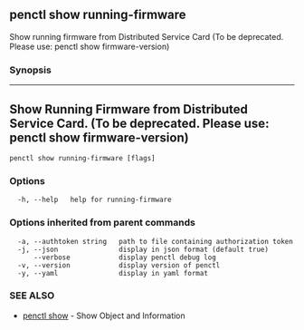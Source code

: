 ## penctl show running-firmware

Show running firmware from Distributed Service Card (To be deprecated. Please use: penctl show firmware-version)

### Synopsis



-----------------------------------------------------------------------------------------------
 Show Running Firmware from Distributed Service Card. (To be deprecated. Please use: penctl show firmware-version) 
-----------------------------------------------------------------------------------------------


```
penctl show running-firmware [flags]
```

### Options

```
  -h, --help   help for running-firmware
```

### Options inherited from parent commands

```
  -a, --authtoken string   path to file containing authorization token
  -j, --json               display in json format (default true)
      --verbose            display penctl debug log
  -v, --version            display version of penctl
  -y, --yaml               display in yaml format
```

### SEE ALSO
* [penctl show](penctl_show.md)	 - Show Object and Information

